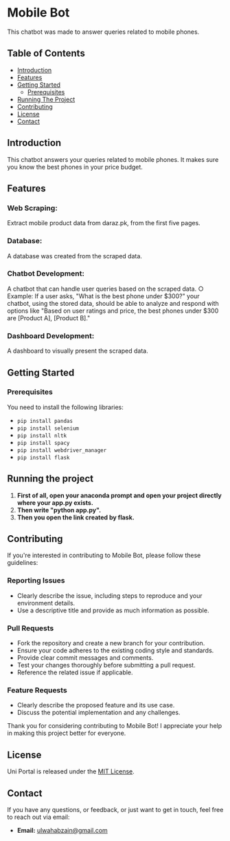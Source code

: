# Mobile Bot
This chatbot was made to answer queries related to mobile phones.

## Table of Contents

- [Introduction](#introduction)
- [Features](#features)
- [Getting Started](#getting-started)
  - [Prerequisites](#prerequisites)
- [Running The Project](#running-the-project)
- [Contributing](#contributing)
- [License](#license)
- [Contact](#contact)

## Introduction

This chatbot answers your queries related to mobile phones. It makes sure you know the best phones in your price budget.

## Features

### Web Scraping:
Extract mobile product data from daraz.pk, from the first five pages.

### Database:
A database was created from the scraped data.

### Chatbot Development:
A chatbot that can handle user queries based on the scraped data.
○ Example: If a user asks, "What is the best phone under $300?" your chatbot, using the stored data, should be able to analyze and respond with options like "Based on user ratings and price, the best phones under $300 are [Product A], [Product B]."

### Dashboard Development:

A dashboard to visually present the scraped data.

## Getting Started

### Prerequisites
You need to install the following libraries: 
- `pip install pandas`
- `pip install selenium`
- `pip install nltk`
- `pip install spacy`
- `pip install webdriver_manager`
- `pip install flask`

## Running the project
1. **First of all, open your anaconda prompt and open your project directly where your app.py exists.**
2. **Then write "python app.py".**
3. **Then you open the link created by flask.**

## Contributing

If you're interested in contributing to Mobile Bot, please follow these guidelines:

### Reporting Issues

- Clearly describe the issue, including steps to reproduce and your environment details.
- Use a descriptive title and provide as much information as possible.

### Pull Requests

- Fork the repository and create a new branch for your contribution.
- Ensure your code adheres to the existing coding style and standards.
- Provide clear commit messages and comments.
- Test your changes thoroughly before submitting a pull request.
- Reference the related issue if applicable.

### Feature Requests

- Clearly describe the proposed feature and its use case.
- Discuss the potential implementation and any challenges.

Thank you for considering contributing to Mobile Bot! I appreciate your help in making this project better for everyone.

## License
Uni Portal is released under the [MIT License](LICENSE).

## Contact
If you have any questions, or feedback, or just want to get in touch, feel free to reach out via email:

- **Email:** ulwahabzain@gmail.com
